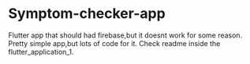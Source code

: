 # Symptom-checker-app
Flutter app that should had firebase,but it doesnt work for some reason. Pretty simple app,but lots of code for it. Check readme inside the flutter_application_1.
